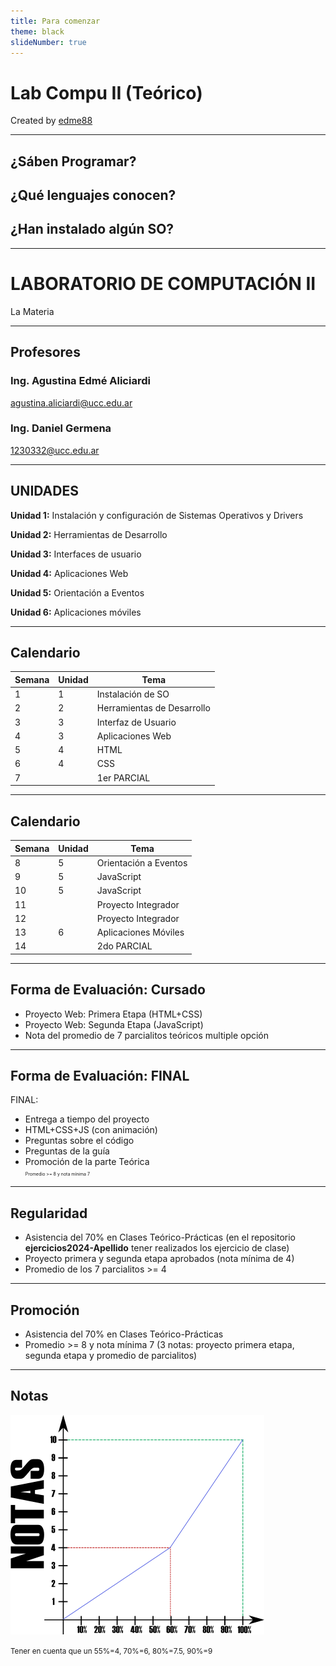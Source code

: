 ```yaml
---
title: Para comenzar
theme: black
slideNumber: true
---
```


# Lab Compu II (Teórico)
Created by 
<i class="fab fa-telegram"></i> [edme88](https://t.me/edme88)

---

## ¿Sáben Programar?
## ¿Qué lenguajes conocen?
## ¿Han instalado algún SO?
<!--[Win10](images/presentacion/Win10.png)>

<!--->
<!-- .slide: data-background="images/presentacion/lenguajes.png" data-background-size="50%" -->
<!-- .slide: data-background="images/configSO/OtrosOS.png" data-background-size="50%" -->
<!--## ¿Han usado un sistema operativo que no sea windows?-->
<!--### Para romper el hielo... Juguemos un [Kahoot](https://create.kahoot.it/share/conociendonos-en-lab-de-compu-2/ae3a1b83-b59d-4e2c-bd9b-e6ae71333bce)
Ingresa a [https://kahoot.it/](https://kahoot.it/) e introduce el PIN del juego-->

---
# LABORATORIO DE COMPUTACIÓN II

<!-- TODO: Insertar logo super cheta acá -->
La Materia

---
## Profesores
### Ing. Agustina Edmé Aliciardi
agustina.aliciardi@ucc.edu.ar

### Ing. Daniel Germena
1230332@ucc.edu.ar

---
## UNIDADES

**Unidad 1:** Instalación y configuración de Sistemas Operativos y Drivers

**Unidad 2:** Herramientas de Desarrollo

**Unidad 3:** Interfaces de usuario

**Unidad 4:** Aplicaciones Web

**Unidad 5:** Orientación a Eventos

**Unidad 6:** Aplicaciones móviles

---
## Calendario

| Semana | Unidad | Tema                        |
|--------|--------|-----------------------------|
| 1      | 1      | Instalación de SO           |
| 2      | 2      | Herramientas de Desarrollo  |
| 3      | 3      | Interfaz de Usuario         |
| 4      | 3      | Aplicaciones Web            |
| 5      | 4      | HTML                        |
| 6      | 4      | CSS                         |
| 7      |        | 1er PARCIAL                 |

---
## Calendario

| Semana | Unidad | Tema                  |
|--------|--------|-----------------------|
| 8      | 5      | Orientación a Eventos |
| 9      | 5      | JavaScript            |
| 10     | 5      | JavaScript            |
| 11     |        | Proyecto Integrador   |
| 12     |        | Proyecto Integrador   |
| 13     | 6      | Aplicaciones Móviles  |
| 14     |        | 2do PARCIAL           |

---
## Forma de Evaluación: Cursado
* Proyecto Web: Primera Etapa (HTML+CSS)
* Proyecto Web: Segunda Etapa (JavaScript)
* Nota del promedio de 7 parcialitos teóricos multiple opción

---
## Forma de Evaluación: FINAL
FINAL:

*    Entrega a tiempo del proyecto
*    HTML+CSS+JS (con animación)
*    Preguntas sobre el código
*    Preguntas de la guía
*    Promoción de la parte Teórica <br> <span style="font-size: 0.5em">Promedio >= 8 y nota mínima 7</span>

---
## Regularidad
* Asistencia del 70% en Clases Teórico-Prácticas (en el repositorio **ejercicios2024-Apellido** tener realizados los ejercicio de clase)
* Proyecto primera y segunda etapa aprobados (nota mínima de 4)
* Promedio de los 7 parcialitos >= 4

---
## Promoción
* Asistencia del 70% en Clases Teórico-Prácticas
* Promedio >= 8 y nota mínima 7 (3 notas: proyecto primera etapa, segunda etapa y promedio de parcialitos)

---
<!-- .slide: data-background-color="grey"-->
## Notas
![Notas](images/presentacion/notasFacultad.png)

<small>Tener en cuenta que un 55%=4, 70%=6, 80%=7.5, 90%=9</small>
